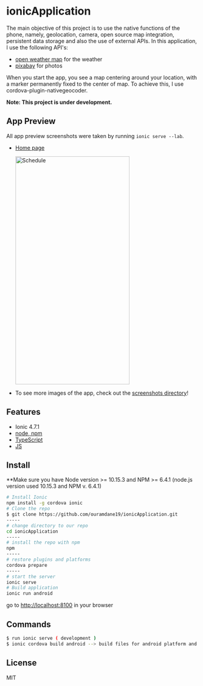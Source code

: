# ionicApplication

The main objective of this project is to use the native functions of the phone, namely, geolocation, camera, open source map integration, persistent data storage and also the use of external APIs.
In this application, I use the following API's:
* [open weather map](https://openweathermap.org/api) for the weather
* [pixabay](https://pixabay.com/api/docs/) for photos 


When you start the app, you see a map centering around your location, with a marker permanently fixed to the center of map. To achieve this, I use cordova-plugin-nativegeocoder.

**Note: This project is under development.**

## App Preview

All app preview screenshots were taken by running `ionic serve --lab`.

- [Home page]()

  <img src="www/assets/images/home_picture.png" WIDTH=300
HEIGHT=600 alt="Schedule">


- To see more images of the app, check out the [screenshots directory](https://github.com/ionic-team/ionic-conference-app/tree/master/resources/screenshots)!


## Features
  * Ionic 4.7.1
  * [node, npm](https://github.com/nodejs/)
  * [TypeScript](http://www.typescriptlang.org/)
  * [JS]()



## Install
  **Make sure you have Node version >= 10.15.3 and NPM >= 6.4.1 (node.js version used 10.15.3 and NPM v. 6.4.1)
  
  ```bash
  # Install Ionic
  npm install -g cordova ionic
  # Clone the repo
  $ git clone https://github.com/ouramdane19/ionicApplication.git
  -----
  # change directory to our repo
  cd ionicApplication
  -----
  # install the repo with npm
  npm
  -----
  # restore plugins and platforms
  cordova prepare
  -----
  # start the server 
  ionic serve
  # Build application
  ionic run android
  ```
  
  go to [http://localhost:8100](http://localhost:8100) in your browser
  
## Commands
  ```bash
  $ run ionic serve ( development )
  $ ionic cordova build android --> build files for android platform and generate apk 
  ```

## License

MIT
